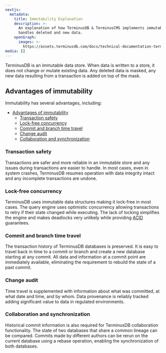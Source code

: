```yaml
---
nextjs:
  metadata:
    title: Immutability Explanation
    description: >-
      An explanation of how TerminusDB & TerminusCMS implements immutability, and
      handles deleted and new data.
    openGraph:
      images: >-
        https://assets.terminusdb.com/docs/technical-documentation-terminuscms-og.png
media: []
---
```


TerminusDB is an immutable data store. When data is written to a store, it does not change or mutate existing data. Any deleted data is masked, any new data resulting from a transaction is added on top of the mask.

## Advantages of immutability

Immutability has several advantages, including:

- [Advantages of immutability](#advantages-of-immutability)
  - [Transaction safety](#transaction-safety)
  - [Lock-free concurrency](#lock-free-concurrency)
  - [Commit and branch time travel](#commit-and-branch-time-travel)
  - [Change audit](#change-audit)
  - [Collaboration and synchronization](#collaboration-and-synchronization)

### Transaction safety

Transactions are safer and more reliable in an immutable store and any issues during transactions are easier to handle. In most cases, even in system crashes, TerminusDB resumes operation with data integrity intact and any incomplete transactions are undone.

### Lock-free concurrency

TerminusDB uses immutable data structures making it lock-free in most cases. The query engine uses optimistic concurrency allowing transactions to retry if their state changed while executing. The lack of locking simplifies the engine and makes deadlocks very unlikely while providing [ACID](/docs/acid-transactions-explanation/) guarantees.

### Commit and branch time travel

The transaction history of TerminusDB databases is preserved. It is easy to travel back in time to a commit or branch and create a new database starting at any commit. All data and information at a commit point are immediately available, eliminating the requirement to rebuild the state of a past commit.

### Change audit

Time travel is supplemented with information about what was committed, at what date and time, and by whom. Data provenance is reliably tracked adding significant value to data in regulated environments.

### Collaboration and synchronization

Historical commit information is also required for TerminusDB collaboration functionality. The state of two databases that share a common lineage can be compared. Commits made by different authors can be rerun on the current database using a rebase operation, enabling the synchronization of both databases.
